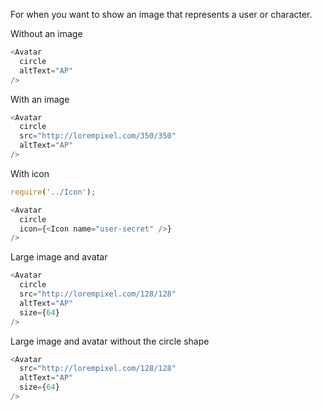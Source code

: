 For when you want to show an image that represents a user or character.

Without an image
```js
<Avatar
  circle
  altText="AP"
/>
```

With an image
```js
<Avatar
  circle
  src="http://lorempixel.com/350/350"
  altText="AP"
/>
```
With icon
```js
require('../Icon');

<Avatar
  circle
  icon={<Icon name="user-secret" />}
/>
```

Large image and avatar
```js
<Avatar
  circle
  src="http://lorempixel.com/128/128"
  altText="AP"
  size={64}
/>
```

Large image and avatar without the circle shape
```js
<Avatar
  src="http://lorempixel.com/128/128"
  altText="AP"
  size={64}
/>
```
